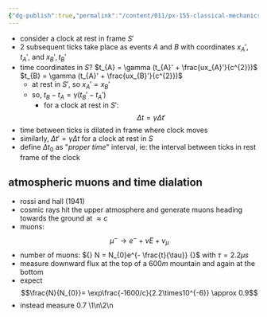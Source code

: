 ```yaml
---
{"dg-publish":true,"permalink":"/content/011/px-155-classical-mechanics-and-special-relativity/special-relativity/px-155-h-the-lorentz-transformations/px-155-h3-time-dilation/","created":"2024-10-01T18:27:09.771+01:00","updated":"2024-11-26T19:58:33.070+00:00"}
---
```


- consider a clock at rest in frame $S'$
- 2 subsequent ticks take place as events $A$ and $B$ with coordinates $x_{A}', t_{A}'$, and $x_{B}', t_{B}'$
- time coordinates in $S$?
		$t_{A} = \gamma (t_{A}' + \frac{ux_{A}'}{c^{2}})$
		$t_{B} = \gamma (t_{A}' + \frac{ux_{B}'}{c^{2}})$
	- at rest in $S'$, so $x_{A}' =x_{B}'$
	- so, $t_{B}-t_{A} = \gamma(t_{B}'-t_{A}')$
		- for a clock at rest in $S'$:
$$\Delta t = \gamma \Delta t'$$
- time between ticks is dilated in frame where clock moves
- similarly, $\Delta t' = \gamma \Delta t$ for a clock at rest in $S$
- define $\Delta t_0$ as "*proper time*" interval, ie: the interval between ticks in rest frame of the clock 
## atmospheric muons and time dialation
- rossi and hall (1941)
- cosmic rays hit the upper atmosphere and generate muons heading towards the ground at $\approx c$ 
- muons:
$$\mu^{-} \to e^{-} + \bar{\nu}{E} + \nu_{\mu}$$
- number of muons: ${} N = N_{0}e^{- \frac{t}{\tau}} {}$ with $\tau = 2.2 \mu s$
- measure downward flux at the top of a $600m$ mountain and again at the bottom
- expect
$$\frac{N}{N_{0}}= \exp\frac{-1600/c}{2.2\times10^{-6}} \approx 0.9$$
- instead measure $0.7$
\1\n\2\n